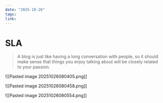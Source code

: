 ```yaml
---
date: "2025-10-26"
tags: 
link:
---
```


# SLA

> A blog is just like having a long conversation with people, so it should make sense that things you enjoy talking about will be closely related to your passion.

![[Pasted image 20251026080405.png]]

![[Pasted image 20251026080458.png]]

![[Pasted image 20251026080554.png]]